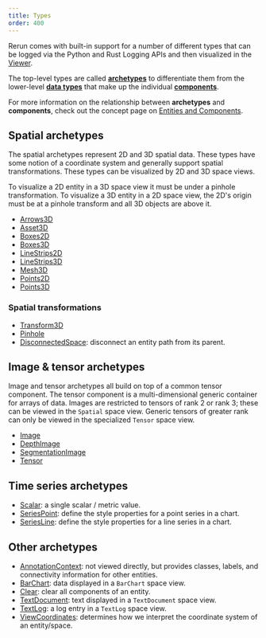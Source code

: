 ```yaml
---
title: Types
order: 400
---
```


Rerun comes with built-in support for a number of different types that can be logged via the Python and Rust Logging
APIs and then visualized in the [Viewer](viewer.md).

The top-level types are called [**archetypes**](types/archetypes.md) to differentiate them from the lower-level
[**data types**](types/datatypes.md) that make up the individual [**components**](types/components.md).

For more information on the relationship between **archetypes** and **components**, check out the concept page
on [Entities and Components](../concepts/entity-component.md).

## Spatial **archetypes**

The spatial archetypes represent 2D and 3D spatial data. These types have some notion of a coordinate system and
generally support spatial transformations. These types can be visualized by 2D and 3D space views.

To visualize a 2D entity in a 3D space view it must be under a pinhole transformation.
To visualize a 3D entity in a 2D space view, the 2D's origin must be at a pinhole transform and all 3D objects are above it.

-   [Arrows3D](types/archetypes/arrows3d.md)
-   [Asset3D](types/archetypes/asset3d.md)
-   [Boxes2D](types/archetypes/boxes2d.md)
-   [Boxes3D](types/archetypes/boxes3d.md)
-   [LineStrips2D](types/archetypes/line_strips2d.md)
-   [LineStrips3D](types/archetypes/line_strips3d.md)
-   [Mesh3D](types/archetypes/mesh3d.md)
-   [Points2D](types/archetypes/points2d.md)
-   [Points3D](types/archetypes/points3d.md)

### Spatial transformations

-   [Transform3D](types/archetypes/transform3d.md)
-   [Pinhole](types/archetypes/pinhole.md)
-   [DisconnectedSpace](types/archetypes/disconnected_space.md): disconnect an entity path from its parent.

## Image & tensor **archetypes**

Image and tensor archetypes all build on top of a common tensor component. The tensor component is a multi-dimensional
generic container for arrays of data. Images are restricted to tensors of rank 2 or rank 3; these can be viewed in the
`Spatial` space view. Generic tensors of greater rank can only be viewed in the specialized `Tensor` space view.

-   [Image](types/archetypes/image.md)
-   [DepthImage](types/archetypes/depth_image.md)
-   [SegmentationImage](types/archetypes/segmentation_image.md)
-   [Tensor](types/archetypes/tensor.md)

## Time series **archetypes**

-   [Scalar](types/archetypes/scalar.md): a single scalar / metric value.
-   [SeriesPoint](types/archetypes/series_point.md): define the style properties for a point series in a chart.
-   [SeriesLine](types/archetypes/series_line.md): define the style properties for a line series in a chart.

## Other **archetypes**

-   [AnnotationContext](types/archetypes/annotation_context.md): not viewed directly, but provides classes, labels, and connectivity information for other entities.
-   [BarChart](types/archetypes/bar_chart.md): data displayed in a `BarChart` space view.
-   [Clear](types/archetypes/clear.md): clear all components of an entity.
-   [TextDocument](types/archetypes/text_document.md): text displayed in a `TextDocument` space view.
-   [TextLog](types/archetypes/text_log.md): a log entry in a `TextLog` space view.
-   [ViewCoordinates](types/archetypes/view_coordinates.md): determines how we interpret the coordinate system of an entity/space.
